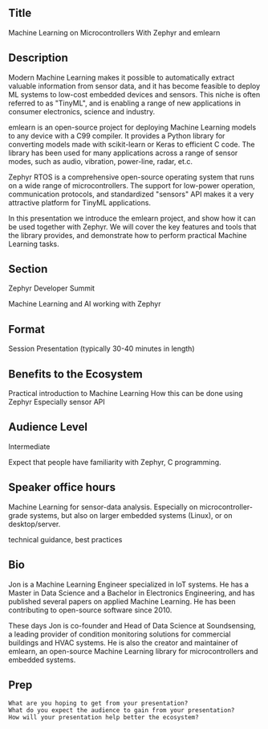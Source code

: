 

## Title

Machine Learning on Microcontrollers With Zephyr and emlearn

## Description

Modern Machine Learning makes it possible to automatically extract valuable information from sensor data,
and it has become feasible to deploy ML systems to low-cost embedded devices and sensors.
This niche is often referred to as "TinyML", and is enabling a range of new applications in consumer electronics, science and industry.

emlearn is an open-source project for deploying Machine Learning models to any device with a C99 compiler.
It provides a Python library for converting models made with scikit-learn or Keras to efficient C code.
The library has been used for many applications across a range of sensor modes,
such as audio, vibration, power-line, radar, et.c.

Zephyr RTOS is a comprehensive open-source operating system that runs on a wide range of microcontrollers.
The support for low-power operation, communication protocols,
and standardized "sensors" API makes it a very attractive platform for TinyML applications.

In this presentation we introduce the emlearn project, and show how it can be used together with Zephyr.
We will cover the key features and tools that the library provides,
and demonstrate how to perform practical Machine Learning tasks.


## Section

Zephyr Developer Summit

Machine Learning and AI working with Zephyr

## Format

Session Presentation (typically 30-40 minutes in length)


## Benefits to the Ecosystem

Practical introduction to Machine Learning
How this can be done using Zephyr
Especially sensor API

## Audience Level 

Intermediate

Expect that people have familiarity with
Zephyr, C programming.

## Speaker office hours

Machine Learning for sensor-data analysis.
Especially on microcontroller-grade systems, but also on larger embedded systems (Linux),
or on desktop/server.

technical guidance, best practices


## Bio

Jon is a Machine Learning Engineer specialized in IoT systems.
He has a Master in Data Science and a Bachelor in Electronics Engineering,
and has published several papers on applied Machine Learning.
He has been contributing to open-source software since 2010.

These days Jon is co-founder and Head of Data Science at Soundsensing,
a leading provider of condition monitoring solutions for commercial buildings and HVAC systems.
He is also the creator and maintainer of emlearn,
an open-source Machine Learning library for microcontrollers and embedded systems.


## Prep

    What are you hoping to get from your presentation?
    What do you expect the audience to gain from your presentation?
    How will your presentation help better the ecosystem?


